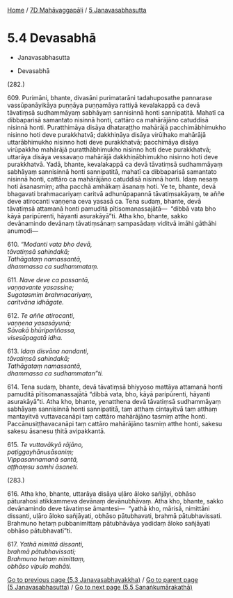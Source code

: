 
[Home](/) / [7D Mahāvaggapāḷi](...md) / [5 Janavasabhasutta](../7D/5.md)

# 5.4 Devasabhā

* Janavasabhasutta

* Devasabhā

(282.)

609\. Purimāni, bhante, divasāni purimatarāni tadahuposathe pannarase vassūpanāyikāya puṇṇāya puṇṇamāya rattiyā kevalakappā ca devā tāvatiṃsā sudhammāyaṃ sabhāyaṃ sannisinnā honti sannipatitā. Mahatī ca dibbaparisā samantato nisinnā honti, cattāro ca mahārājāno catuddisā nisinnā honti. Puratthimāya disāya dhataraṭṭho mahārājā pacchimābhimukho nisinno hoti deve purakkhatvā; dakkhiṇāya disāya virūḷhako mahārājā uttarābhimukho nisinno hoti deve purakkhatvā; pacchimāya disāya virūpakkho mahārājā puratthābhimukho nisinno hoti deve purakkhatvā; uttarāya disāya vessavaṇo mahārājā dakkhiṇābhimukho nisinno hoti deve purakkhatvā. Yadā, bhante, kevalakappā ca devā tāvatiṃsā sudhammāyaṃ sabhāyaṃ sannisinnā honti sannipatitā, mahatī ca dibbaparisā samantato nisinnā honti, cattāro ca mahārājāno catuddisā nisinnā honti. Idaṃ nesaṃ hoti āsanasmiṃ; atha pacchā amhākaṃ āsanaṃ hoti. Ye te, bhante, devā bhagavati brahmacariyaṃ caritvā adhunūpapannā tāvatiṃsakāyaṃ, te aññe deve atirocanti vaṇṇena ceva yasasā ca. Tena sudaṃ, bhante, devā tāvatiṃsā attamanā honti pamuditā pītisomanassajātā—  “dibbā vata bho kāyā paripūrenti, hāyanti asurakāyā”ti. Atha kho, bhante, sakko devānamindo devānaṃ tāvatiṃsānaṃ sampasādaṃ viditvā imāhi gāthāhi anumodi—

610\. _“Modanti vata bho devā,_  
_tāvatiṃsā sahindakā;_  
_Tathāgataṃ namassantā,_  
_dhammassa ca sudhammataṃ._  


611\. _Nave deve ca passantā,_  
_vaṇṇavante yasassine;_  
_Sugatasmiṃ brahmacariyaṃ,_  
_caritvāna idhāgate._  


612\. _Te aññe atirocanti,_  
_vaṇṇena yasasāyunā;_  
_Sāvakā bhūripaññassa,_  
_visesūpagatā idha._  


613\. _Idaṃ disvāna nandanti,_  
_tāvatiṃsā sahindakā;_  
_Tathāgataṃ namassantā,_  
_dhammassa ca sudhammatan”ti._  


614\. Tena sudaṃ, bhante, devā tāvatiṃsā bhiyyoso mattāya attamanā honti pamuditā pītisomanassajātā “dibbā vata, bho, kāyā paripūrenti, hāyanti asurakāyā”ti. Atha kho, bhante, yenatthena devā tāvatiṃsā sudhammāyaṃ sabhāyaṃ sannisinnā honti sannipatitā, taṃ atthaṃ cintayitvā taṃ atthaṃ mantayitvā vuttavacanāpi taṃ cattāro mahārājāno tasmiṃ atthe honti. Paccānusiṭṭhavacanāpi taṃ cattāro mahārājāno tasmiṃ atthe honti, sakesu sakesu āsanesu ṭhitā avipakkantā.

615\. _Te vuttavākyā rājāno,_  
_paṭiggayhānusāsaniṃ;_  
_Vippasannamanā santā,_  
_aṭṭhaṃsu samhi āsaneti._  


(283.)

616\. Atha kho, bhante, uttarāya disāya uḷāro āloko sañjāyi, obhāso pāturahosi atikkammeva devānaṃ devānubhāvaṃ. Atha kho, bhante, sakko devānamindo deve tāvatiṃse āmantesi—  “yathā kho, mārisā, nimittāni dissanti, uḷāro āloko sañjāyati, obhāso pātubhavati, brahmā pātubhavissati. Brahmuno hetaṃ pubbanimittaṃ pātubhāvāya yadidaṃ āloko sañjāyati obhāso pātubhavatī”ti.

617\. _Yathā nimittā dissanti,_  
_brahmā pātubhavissati;_  
_Brahmuno hetaṃ nimittaṃ,_  
_obhāso vipulo mahāti._  


[Go to previous page (5.3 Janavasabhayakkha)](5.3.md) / [Go to parent page (5 Janavasabhasutta)](../7D/5.md) / [Go to next page (5.5 Sanaṅkumārakathā)](5.5.md)


